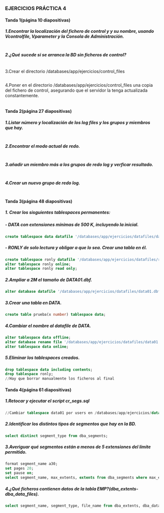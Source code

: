 ### EJERCICIOS PRÁCTICA 4

#### Tanda 1(página 10 diapositivas)
##### 1.Encontrar la localización del fichero de control y y su nombre, usando V$controlfile, V$parameter y la Consola de Administración.
```sql

```

##### 2.¿Qué sucede si se arranca la BD sin ficheros de control? 
```sql

```


3.Crear el directorio /databases/app/ejercicios/control_files 
```sql

```

4.Poner en el directorio /databases/app/ejercicios/control_files una copia del fichero de control, asegurando que el servidor la tenga actualizada constantemente.
```sql

```

#### Tanda 2(página 27 diapositivas)
##### 1.Listar número y localización de los log files y los grupos y miembros que hay.
```sql

```

##### 2.Encontrar el modo actual de redo.
```sql

```

##### 3.añadir un miembro más a los grupos de redo log y verficar resultado. 
```sql

```

##### 4.Crear un nuevo grupo de redo log.
```sql

```

#### Tanda 3(página 48 diapositivas)
##### 1. Crear los sisguientes tablespaces permanentes:
##### - DATA con extensiones mínimas de 500 K, incluyendo la inicial.
```sql
create tablespace data datafile '/databases/app/ejercicios/datafiles/data01.dbf' size 10m minimum extent 500K default storage (initial 500k);
```
##### - RONLY de solo lectura y obligar a que lo sea. Crear una tabla en él.
```sql
create tablespace ronly datafile '/databases/app/ejercicios/datafiles/ronly01.dbf' size 10m minimum extent 500K default storage (initial 500k) offline;
alter tablespace ronly online;
alter tablespace ronly read only;
```

##### 2.Ampliar a 2M el tamaño de DATA01.dbf.
```sql
alter database datafile '/databases/app/ejercicios/datafiles/data01.dbf' resize 20m;
```

##### 3.Crear una tabla en DATA.
```sql
create table prueba(x number) tablespace data;
```

##### 4.Cambiar el nombre al datafile de DATA.
```sql
alter tablespace data offline; 
alter database rename file '/databases/app/ejercicios/datafiles/data01.dbf' to '/databases/app/ejercicios/datafiles/data01b.dbf';
alter tablespace data online;
```

##### 5.Eliminar los tablespaces creados.
```sql
drop tablespace data including contents;
drop tablespace ronly;
//Hay que borrar manualmente los ficheros al final
```

#### Tanda 4(página 61 diapositivas)
##### 1.Retocar y ejecutar el script cr_segs.sql
```sql
//Cambiar tablespace data01 por users en /databases/app/ejercicios/datafiles/cr_segs
```

##### 2.Identificar los distintos tipos de segmentos que hay en la BD.
```sql
select distinct segment_type from dba_segments;
```

##### 3.Averiguar qué segmentos están a menos de 5 extensiones del límite permitido.
```sql
format segment_name a30;
set pages 20;
set pause on;
select segment_name, max_extents, extents from dba_segments where max_extents - extents < 5;
```

##### 4.¿Qué ficheros contienen datos de la tabla EMP?(dba_extents-dba_data_files).
```sql
select segment_name, segment_type, file_name from dba_extents, dba_data_files where dba_extents.file_id=dba_data_files.file_id and segment_name='EMP';
```




